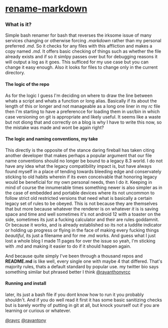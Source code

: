 [rename-markdown](#)
===

### What is it?
Simple bash renamer for bash that reverses the irksome issue of many services changing or otherwise forcing *.markdown* rather than my personal preferred *.md*. So it checks for any files with this affliction and makes a copy named *.md*. It offers basic checking of things such as whether the file already exists and if so it simlpy passes over but for debugging reasons it will output a log as it goes. This sufficed for my use case but you can change it easy enough. Also it looks for files to change only in the current directory. 


#### The logic of the repo
As for the logic I guess I'm deciding on where to draw the line between whats a script and whats a function or long alias. Basically if its about the length of this or longer and not manageable as a long one liner in my *rc* file then I'm starting to have a preferencce for loading them in usr/bin in which case versioning on git is appropriate and likely useful. It seems like a waste but not diong that and correctly on a blog is why I have to write this now, so the mistake was made and wont be again right? 


#### The logic and naming conventions, my take
This directly is the opposite of the stance daring fireball has taken citing another developer that makes perhaps a popular argument that our file name conventions should no longer be bound to a legacy 8.3 world. I do not have any idea what the legacy compatibility impact is, but have always found myself in a place of tending towards bleeding edge and conservately sticking to old habits wherein if its even conceivable that honoring legacy would be beneficial for my own personal needs, then I do it. Keeping in mind of course the innumerable times something newer is also simpler as in the case of embedded and portable devices where its not uncommon to follow strict old restricted versions that need what is basically a certain legacy set of rules to be obeyed. This is not because they are themselves that but more because whatever the renderer is on whatever *it* is is saving space and time and well sometimes it's not android 12 with a toaster on the side, sometimes its just a fucking calculator and their are rules goddamnit. Or because it works, and is already established so its not a luddite indicator or holding up progress or flying in the face of making every fucking things *beautiful*, its just a filename and for me .md works. And guess what I just lost a whole blog I made 11 pages for over the issue so yeah, I'm sticking with .md and making it easier to do if it should happen again. 

And because quite simply I've been through a thousand repos and **README.md** is like well, every single one with maybe 4 that differed. That's majority rules, thats a default standard by popular use. my twitter bio says something similar but phrased better I think [@rayanthonyrcc](@rayanthonyrcc)

#### Running and install 
later, its just a bash file if you dont know how to run it you probably shouldn't. And if you do well read it first it has some basic sanitizing checks but is barely worthy of putting in git at all, but knock yourself out if you are learning or curious or whatever.


[@rayrc](@rayrc) [@rayantony](@rayantony)
